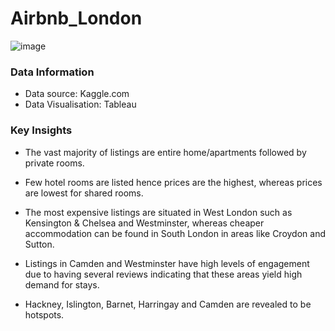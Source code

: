 # Airbnb_London

![image](https://github.com/nasrin-h/Airbnb_London/assets/136613366/890cc82f-4a77-499d-a5b7-a6dd866c2e87)

### Data Information

* Data source: Kaggle.com
* Data Visualisation: Tableau

### Key Insights 

* The vast majority of listings are entire home/apartments followed by private rooms.
  
* Few hotel rooms are listed hence prices are the highest, whereas prices are lowest for shared rooms.
  
* The most expensive listings are situated in West London such as Kensington & Chelsea and Westminster, whereas cheaper accommodation can be found in South London in areas like Croydon and Sutton.
  
* Listings in Camden and Westminster have high levels of engagement due to having several reviews indicating that these areas yield high demand for stays.
  
* Hackney, Islington, Barnet, Harringay and Camden are revealed to be hotspots. 
